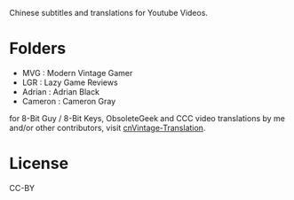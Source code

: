 Chinese subtitles and translations for Youtube Videos.

# Folders
- MVG : Modern Vintage Gamer
- LGR : Lazy Game Reviews
- Adrian : Adrian Black
- Cameron : Cameron Gray

for 8-Bit Guy / 8-Bit Keys, ObsoleteGeek and CCC video translations by me and/or other contributors, visit [cnVintage-Translation](http://github.com/driver1998/cnVintage-Translation).

# License

CC-BY
